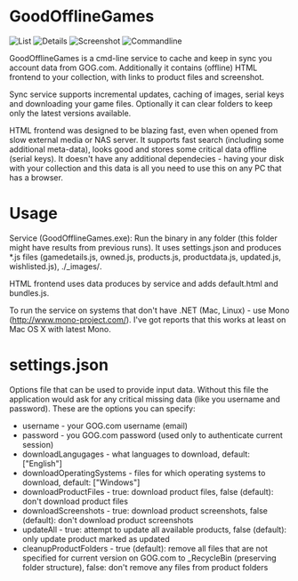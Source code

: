 GoodOfflineGames
================

![List](https://github.com/boggydigital/GoodOfflineGames/blob/master/GoodOfflineGames/GoodOfflineGames/HTML-List.png)
![Details](https://github.com/boggydigital/GoodOfflineGames/blob/master/GoodOfflineGames/GoodOfflineGames/HTML-Details.png)
![Screenshot](https://github.com/boggydigital/GoodOfflineGames/blob/master/GoodOfflineGames/GoodOfflineGames/HTML-Screenshots.png)
![Commandline](https://github.com/boggydigital/GoodOfflineGames/blob/master/GoodOfflineGames/GoodOfflineGames/CMD.PNG)

GoodOfflineGames is a cmd-line service to cache and keep in sync you account data from GOG.com. Additionally it contains (offline) HTML frontend to your collection, with links to product files and screenshot. 

Sync service supports incremental updates, caching of images, serial keys and downloading your game files. Optionally it can clear folders to keep only the latest versions available. 

HTML frontend was designed to be blazing fast, even when opened from slow external media or NAS server. It supports fast search (including some additional meta-data),  looks good and stores some critical data offline (serial keys). It doesn't have any additional dependecies - having your disk with your collection and this data is all you need to use this on any PC that has a browser.

Usage
=====
Service (GoodOfflineGames.exe): Run the binary in any folder (this folder might have results from previous runs). It uses settings.json and produces *.js files (gamedetails.js, owned.js, products.js, productdata.js, updated.js, wishlisted.js), ./_images/<image files>. 

HTML frontend uses data produces by service and adds default.html and bundles.js.

To run the service on systems that don't have .NET (Mac, Linux) - use Mono (http://www.mono-project.com/). I've got reports that this works at least on Mac OS X with latest Mono.

settings.json
=============
Options file that can be used to provide input data. Without this file the application would ask for any critical missing data (like you username and password). These are the options you can specify:

* username - your GOG.com username (email)
* password - you GOG.com password (used only to authenticate current session)
* downloadLangugages - what languages to download, default: ["English"]
* downloadOperatingSystems - files for which operating systems to download, default: ["Windows"]
* downloadProductFiles - true: download product files, false (default): don't download product files
* downloadScreenshots - true: download product screenshots, false (default): don't download product screenshots
* updateAll - true: attempt to update all available products, false (default): only update product marked as updated
* cleanupProductFolders - true (default): remove all files that are not specified for current version on GOG.com to _RecycleBin (preserving folder structure), false: don't remove any files from product folders
